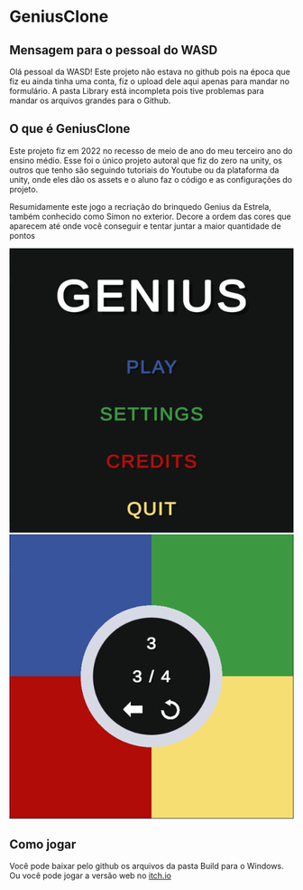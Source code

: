 # GeniusClone

## Mensagem para o pessoal do WASD
Olá pessoal da WASD! Este projeto não estava no github pois na época que fiz eu ainda tinha uma conta, fiz o upload dele aqui apenas para mandar no formulário. A pasta Library está incompleta pois tive problemas para mandar os arquivos grandes para o Github.

## O que é GeniusClone
Este projeto fiz em 2022 no recesso de meio de ano do meu terceiro ano do ensino médio. Esse foi o único projeto autoral que fiz do zero na unity, os outros que tenho são seguindo tutoriais do Youtube ou da plataforma da unity, onde eles dão os assets e o aluno faz o código e as configurações do projeto.

Resumidamente este jogo a recriação do brinquedo Genius da Estrela, também conhecido como Simon no exterior. Decore a ordem das cores que aparecem até onde você conseguir e tentar juntar a maior quantidade de pontos

![MainMenu](https://github.com/DaviAUJ/GeniusClone/blob/main/Itch.io%20Images/MainMenu.png)
![Game](https://github.com/DaviAUJ/GeniusClone/blob/main/Itch.io%20Images/Game.png)

## Como jogar
Você pode baixar pelo github os arquivos da pasta Build para o Windows.
Ou você pode jogar a versão web no [itch.io](https://plantsx.itch.io/genius-clone)
